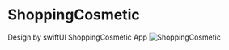 # ShoppingCosmetic
Design by swiftUI ShoppingCosmetic App
![ShoppingCosmetic](https://user-images.githubusercontent.com/18567379/114598208-e119ca00-9ca6-11eb-8e91-b15ae988936b.jpg)
